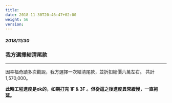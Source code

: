 ```yaml
---
title: 
date: 2018-11-30T20:46:47+02:00
weight: 56
version: 
---
```


##### 2018/11/30 
### 我方選擇結清尾款
---

因幸福奇蹟多次勸說，我方選擇一次結清尾款，並折扣總價六萬左右。
共計 1,570,000。

**此時工程進度是ok的，如期打完 1F & 3F 。但從這之後進度異常緩慢，一直拖延。**
